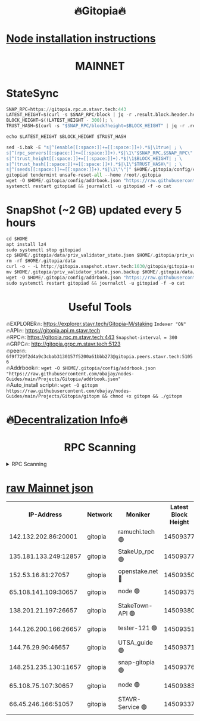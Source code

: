 <h1 align="center"> 🔥Gitopia🔥</h1>

[Node installation instructions](https://github.com/obajay/nodes-Guides/tree/main/Projects/Gitopia)
=

<h1 align="center"> MAINNET</h1>

# StateSync
```python
SNAP_RPC=https://gitopia.rpc.m.stavr.tech:443
LATEST_HEIGHT=$(curl -s $SNAP_RPC/block | jq -r .result.block.header.height); \
BLOCK_HEIGHT=$((LATEST_HEIGHT - 300)); \
TRUST_HASH=$(curl -s "$SNAP_RPC/block?height=$BLOCK_HEIGHT" | jq -r .result.block_id.hash)

echo $LATEST_HEIGHT $BLOCK_HEIGHT $TRUST_HASH

sed -i.bak -E "s|^(enable[[:space:]]+=[[:space:]]+).*$|\1true| ; \
s|^(rpc_servers[[:space:]]+=[[:space:]]+).*$|\1\"$SNAP_RPC,$SNAP_RPC\"| ; \
s|^(trust_height[[:space:]]+=[[:space:]]+).*$|\1$BLOCK_HEIGHT| ; \
s|^(trust_hash[[:space:]]+=[[:space:]]+).*$|\1\"$TRUST_HASH\"| ; \
s|^(seeds[[:space:]]+=[[:space:]]+).*$|\1\"\"|" $HOME/.gitopia/config/config.toml
gitopiad tendermint unsafe-reset-all --home /root/.gitopia
wget -O $HOME/.gitopia/config/addrbook.json "https://raw.githubusercontent.com/obajay/nodes-Guides/main/Projects/Gitopia/addrbook.json"
systemctl restart gitopiad && journalctl -u gitopiad -f -o cat
```
# SnapShot (~2 GB) updated every 5 hours
```python
cd $HOME
apt install lz4
sudo systemctl stop gitopiad
cp $HOME/.gitopia/data/priv_validator_state.json $HOME/.gitopia/priv_validator_state.json.backup
rm -rf $HOME/.gitopia/data
curl -o - -L http://gitopia.snapshot.stavr.tech:1030/gitopia/gitopia-snap.tar.lz4 | lz4 -c -d - | tar -x -C $HOME/.gitopia --strip-components 2
mv $HOME/.gitopia/priv_validator_state.json.backup $HOME/.gitopia/data/priv_validator_state.json
wget -O $HOME/.gitopia/config/addrbook.json "https://raw.githubusercontent.com/obajay/nodes-Guides/main/Projects/Gitopia/addrbook.json"
sudo systemctl restart gitopiad && journalctl -u gitopiad -f -o cat
```
 <h1 align="center"> Useful Tools</h1>

🔥EXPLORER🔥:      https://explorer.stavr.tech/Gitopia-M/staking  `Indexer "ON"` \
🔥API🔥: 			 		 https://gitopia.api.m.stavr.tech \
🔥RPC🔥:           https://gitopia.rpc.m.stavr.tech:443              `Snapshot-interval = 300` \
🔥GRPC🔥:          http://gitopia.grpc.m.stavr.tech:5123 \
🔥peer🔥:					 `6f9f729f2d4a9c3cbab3130157f5200a61bbb273@gitopia.peers.stavr.tech:51056` \
🔥Addrbook🔥:    ```wget -O $HOME/.gitopia/config/addrbook.json "https://raw.githubusercontent.com/obajay/nodes-Guides/main/Projects/Gitopia/addrbook.json"``` \
🔥Auto_install script🔥: ```wget -O gitopm https://raw.githubusercontent.com/obajay/nodes-Guides/main/Projects/Gitopia/gitopm && chmod +x gitopm && ./gitopm```

🔥[Decentralization Info](https://github.com/obajay/StateSync-snapshots/tree/main/Projects/Gitopia/Decentralization)🔥
=

<h1 align="center"> RPC Scanning</h1>

<details>
<summary>RPC Scanning</summary>

<h2 align="center"> We scan nodes in real time every 4 hours. And we provide the final result of RPC endpoints.
We cannot influence the operation of these nodes in any way. </h2>


```python
If Voting Power is higher than 0 --> then the Node is a validator of the network and may be subject to attack and be a potential threat to the chain.
```
```python
We marked such validators with a red symbol
```

</details>

[raw Mainnet json](https://rpc-check.gitopm.stavr.tech/gitopm/rpc-gitopm-result.json)
=

<table><tr><th>IP-Address</th><th>Network</th><th>Moniker</th><th>Latest Block Height</th><th>Earliest Block Height</th><th>Catching Up</th><th>Tx Index</th><th>Voting Power</th><th>Scan Time</th></tr><tr><td>142.132.202.86:20001</td><td>gitopia</td><td>ramuchi.tech 🟢</td><td>14509377</td><td>6548337</td><td>False</td><td>on</td><td>0</td><td>2024-02-28T01:33:02.684415004UTC</td></tr><tr><td>135.181.133.249:12857</td><td>gitopia</td><td>StakeUp_rpc 🟢</td><td>14509377</td><td>8010001</td><td>False</td><td>on</td><td>0</td><td>2024-02-28T01:33:02.994454260UTC</td></tr><tr><td>152.53.16.81:27057</td><td>gitopia</td><td>openstake.net 🔴</td><td>14509350</td><td>10455001</td><td>False</td><td>off</td><td>53159</td><td>2024-02-28T01:32:20.091255652UTC</td></tr><tr><td>65.108.141.109:30657</td><td>gitopia</td><td>node 🟢</td><td>14509375</td><td>12299845</td><td>False</td><td>on</td><td>0</td><td>2024-02-28T01:33:00.244208347UTC</td></tr><tr><td>138.201.21.197:26657</td><td>gitopia</td><td>StakeTown-API 🟢</td><td>14509380</td><td>12733501</td><td>False</td><td>on</td><td>0</td><td>2024-02-28T01:33:07.367883463UTC</td></tr><tr><td>144.126.200.166:26657</td><td>gitopia</td><td>tester-121 🟢</td><td>14509351</td><td>12832814</td><td>False</td><td>off</td><td>0</td><td>2024-02-28T01:32:22.432987956UTC</td></tr><tr><td>144.76.29.90:46657</td><td>gitopia</td><td>UTSA_guide 🟢</td><td>14509371</td><td>13035301</td><td>False</td><td>on</td><td>0</td><td>2024-02-28T01:32:53.702039727UTC</td></tr><tr><td>148.251.235.130:11657</td><td>gitopia</td><td>snap-gitopia 🟢</td><td>14509376</td><td>14079001</td><td>False</td><td>on</td><td>0</td><td>2024-02-28T01:33:00.446102896UTC</td></tr><tr><td>65.108.75.107:30657</td><td>gitopia</td><td>node 🟢</td><td>14509383</td><td>14269230</td><td>False</td><td>on</td><td>0</td><td>2024-02-28T01:33:13.784131231UTC</td></tr><tr><td>66.45.246.166:51057</td><td>gitopia</td><td>STAVR-Service 🟢</td><td>14509337</td><td>14502001</td><td>False</td><td>on</td><td>0</td><td>2024-02-28T01:32:43.327269174UTC</td></tr></table>
